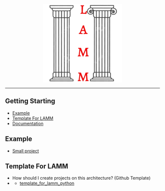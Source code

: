 <p align="center">
<img src="https://raw.githubusercontent.com/antonpichka/library_architecture_mvvm_modify/main/assets/logo_lamm.png" alt="Logo LAMM"/>
</p>

--- 

## Getting Starting

- [Example](https://github.com/antonpichka/library_architecture_mvvm_modify_python/tree/main/library_architecture_mvvm_modify_python#example)
- [Template For LAMM](https://github.com/antonpichka/library_architecture_mvvm_modify_python/tree/main/library_architecture_mvvm_modify_python#template-for-lamm)
- [Documentation](https://github.com/antonpichka/library_architecture_mvvm_modify/tree/main/package#documentation)

## Example

- [Small project](https://github.com/antonpichka/library_architecture_mvvm_modify_python/blob/main/library_architecture_mvvm_modify_python/example/main.py)

## Template For LAMM

- How should I create projects on this architecture? (Github Template)
- - [template_for_lamm_python](https://github.com/antonpichka/template_for_lamm_python)